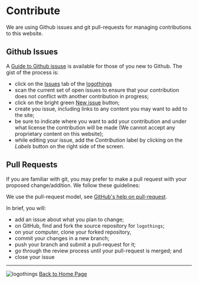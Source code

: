 ﻿# Contribute

We are using Github issues and git pull-requests for managing
contributions to this website.

## Github Issues

A [Guide to Github issuse](https://guides.github.com/features/issues/)
is available for those of you new to Github. The gist of the process is:

* click on the [Issues](https://github.com/logothings/logothings/issues) tab of the [logothings](https://github.com/logothings/logothings) 
* scan the current set of open issues to ensure that your contribution does not conflict with another contribution in progress;
* click on the bright green [New issue](https://github.com/logothings/logothings/issues/new) button;
* create you issue, including links to any content you may want to add to the site;
* be sure to indicate where you want to add your contribution and under what license the contribution will be made (We cannot accept any proprietary content on this website);
* while editing your issue, add the *Contribution* label by clicking on the *Labels* button on the right side of the screen.

## Pull Requests

If you are familiar with git, you may prefer to make a pull request
with your proposed change/addition. We follow these guidelines:

We use the pull-request model, see [GitHub's help on
pull-request](https://help.github.com/articles/using-pull-requests).

In brief, you will:

* add an issue about what you plan to change;
* on GitHub, find and fork the source repository for `logothings`;
* on your computer, clone your forked repository,
* commit your changes in a new branch;
* push your branch and submit a pull-request for it;
* go through the review process until your pull-request is merged; and
* close your issue

----

![logothings](./images/logo-shadow-40.png) [Back to Home Page](Home.md)
